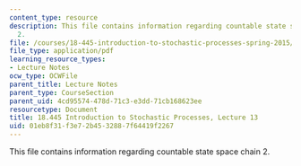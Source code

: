 ```yaml
---
content_type: resource
description: This file contains information regarding countable state space chain
  2.
file: /courses/18-445-introduction-to-stochastic-processes-spring-2015/01eb8f31f3e72b4532887f64419f2267_MIT18_445S15_lecture13.pdf
file_type: application/pdf
learning_resource_types:
- Lecture Notes
ocw_type: OCWFile
parent_title: Lecture Notes
parent_type: CourseSection
parent_uid: 4cd95574-478d-71c3-e3dd-71cb168623ee
resourcetype: Document
title: 18.445 Introduction to Stochastic Processes, Lecture 13
uid: 01eb8f31-f3e7-2b45-3288-7f64419f2267
---
```

This file contains information regarding countable state space chain 2.

